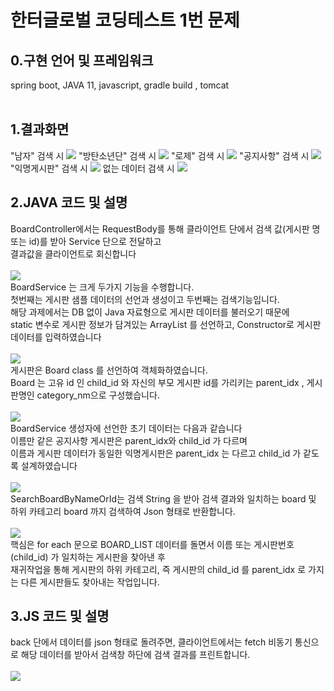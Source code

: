 <h1>한터글로벌 코딩테스트 1번 문제</h1>

<h2>0.구현 언어 및 프레임워크</h2>
spring boot, JAVA 11, javascript, gradle build , tomcat<br/><br/>

<h2>1.결과화면</h2>
<span>"남자" 검색 시</span>
<img src="https://user-images.githubusercontent.com/70881757/236487747-89a7b31c-d7dd-4901-927a-ae2047c5d26d.png">
<span>"방탄소년단" 검색 시</span>
<img src="https://user-images.githubusercontent.com/70881757/236487935-08bff420-e8ab-459d-995e-16b14624ea02.png">
<span>"로제" 검색 시</span>
<img src="https://user-images.githubusercontent.com/70881757/236488091-8b8326f3-4361-4dec-aabf-b6487f41e678.png">
<span>"공지사항" 검색 시</span>
<img src="https://user-images.githubusercontent.com/70881757/236488197-0c4f0985-3944-4916-9b72-cd57a6692392.png">
<span>"익명게시판" 검색 시</span>
<img src="https://user-images.githubusercontent.com/70881757/236488278-b6440f2a-cb26-4cb6-923b-101cbb0bc8e7.png">
<span>없는 데이터 검색 시</span>
<img src="https://user-images.githubusercontent.com/70881757/236498120-5f8ef5a8-1bc9-4bd7-bba9-9cd7b9611d19.png">

  
<h2>2.JAVA 코드 및 설명</h2>  
BoardController에서는 RequestBody를 통해 클라이언트 단에서 검색 값(게시판 명 또는 id)를 받아 Service 단으로 전달하고<br/>
결과값을 클라이언트로 회신합니다<br/><br/>
<img src="https://user-images.githubusercontent.com/70881757/236490922-3e9d25e6-ccea-477f-941d-6cd037f399ea.png"><br/>
BoardService 는 크게 두가지 기능을 수행합니다.<br/>
첫번째는 게시판 샘플 데이터의 선언과 생성이고 두번째는 검색기능입니다.<br/>
해당 과제에서는 DB 없이 Java 자료형으로 게시판 데이터를 불러오기 때문에<br/>
static 변수로 게시판 정보가 담겨있는 ArrayList 를 선언하고, Constructor로 게시판 데이터를 입력하였습니다<br/><br/>
<img src="https://user-images.githubusercontent.com/70881757/236492906-304cc98b-a16c-4a93-8d1a-3c89e1e82d18.png"><br/>
게시판은 Board class 를 선언하여 객체화하였습니다.<br/>
Board 는 고유 id 인 child_id 와 자신의 부모 게시판 id를 가리키는 parent_idx , 게시판명인 category_nm으로 구성했습니다.<br/><br/>
<img src="https://user-images.githubusercontent.com/70881757/236494714-32265cfe-d477-42a5-a886-bcc9e53eb655.png"><br/>
BoardService 생성자에 선언한 초기 데이터는 다음과 같습니다<br/>
이름만 같은 공지사항 게시판은 parent_idx와 child_id 가 다르며<br/>
이름과 게시판 데이터가 동일한 익명게시판은 parent_idx 는 다르고 child_id 가 같도록 설계하였습니다<br/><br/>
<img src="https://user-images.githubusercontent.com/70881757/236495523-9e40cf17-4070-4292-9d3d-8ca3b96b72e9.png"><br/>
SearchBoardByNameOrId는 검색 String 을 받아 검색 결과와 일치하는 board 및 하위 카테고리 board 까지 검색하여 Json 형태로 반환합니다.<br/><br/>
<img src="https://user-images.githubusercontent.com/70881757/236497418-a1331e70-49f6-44a5-8acf-c52e8299310a.png"><br/>
핵심은 for each 문으로 BOARD_LIST 데이터를 돌면서 이름 또는 게시판번호(child_id) 가 일치하는 게시판을 찾아낸 후<br/>
재귀작업을 통해 게시판의 하위 카테고리, 즉 게시판의 child_id 를 parent_idx 로 가지는 다른 게시판들도 찾아내는 작업입니다.<br/>


<h2>3.JS 코드 및 설명</h2>
back 단에서 데이터를 json 형태로 돌려주면, 클라이언트에서는 fetch 비동기 통신으로 해당 데이터를 받아서 검색창 하단에 검색 결과를 프린트합니다.<br/><br/>
<img src="https://user-images.githubusercontent.com/70881757/236499313-54af5f59-0929-4942-92d2-d4e2ed914544.png"><br/>


